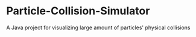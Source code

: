 # Particle-Collision-Simulator
A Java project for visualizing large amount of particles' physical collisions
